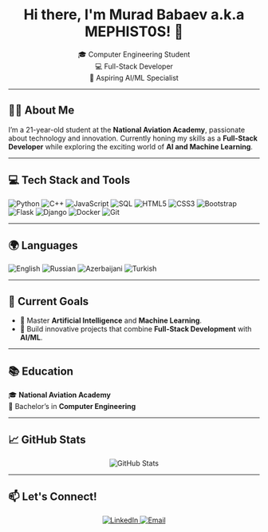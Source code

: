 <h1 align="center">
  Hi there, I'm Murad Babaev a.k.a MEPHIST0S! 👋
</h1>
<p align="center">
  🎓 Computer Engineering Student<br>
  💻 Full-Stack Developer<br>
  🤖 Aspiring AI/ML Specialist
</p>

---

## 🧑‍💻 About Me
I’m a 21-year-old student at the **National Aviation Academy**, passionate about technology and innovation. Currently honing my skills as a **Full-Stack Developer** while exploring the exciting world of **AI and Machine Learning**.

---

## 💻 Tech Stack and Tools

![Python](https://img.shields.io/badge/-Python-3776AB?logo=python&logoColor=white)
![C++](https://img.shields.io/badge/-C++-00599C?logo=c%2B%2B&logoColor=white)
![JavaScript](https://img.shields.io/badge/-JavaScript-F7DF1E?logo=javascript&logoColor=black)
![SQL](https://img.shields.io/badge/-SQL-4479A1?logo=mysql&logoColor=white)
![HTML5](https://img.shields.io/badge/-HTML5-E34F26?logo=html5&logoColor=white)
![CSS3](https://img.shields.io/badge/-CSS3-1572B6?logo=css3&logoColor=white)
![Bootstrap](https://img.shields.io/badge/-Bootstrap-7952B3?logo=bootstrap&logoColor=white)
![Flask](https://img.shields.io/badge/-Flask-000000?logo=flask&logoColor=white)
![Django](https://img.shields.io/badge/-Django-092E20?logo=django&logoColor=white)
![Docker](https://img.shields.io/badge/-Docker-2496ED?logo=docker&logoColor=white)
![Git](https://img.shields.io/badge/-Git-F05032?logo=git&logoColor=white)

---

## 🌍 Languages

![English](https://img.shields.io/badge/-English-0078D7?logo=language&logoColor=white)
![Russian](https://img.shields.io/badge/-Russian-0099CC?logo=language&logoColor=white)
![Azerbaijani](https://img.shields.io/badge/-Azerbaijani-FFDD00?logo=language&logoColor=black)
![Turkish](https://img.shields.io/badge/-Turkish-A81D33?logo=language&logoColor=white)

---

## 🎯 Current Goals
- 🌟 Master **Artificial Intelligence** and **Machine Learning**.
- 🔧 Build innovative projects that combine **Full-Stack Development** with **AI/ML**.

---

## 📚 Education
🎓 **National Aviation Academy**  
📖 Bachelor’s in **Computer Engineering**

---

## 📈 GitHub Stats
<p align="center">
  <img src="https://github-readme-stats.vercel.app/api?username=YourUsername&show_icons=true&theme=radical" alt="GitHub Stats" />
</p>

---

## 📫 Let's Connect!
<p align="center">
  <a href="https://www.linkedin.com/in/mbabayev/">
    <img src="https://img.shields.io/badge/-LinkedIn-0077B5?logo=linkedin&logoColor=white" alt="LinkedIn">
  </a>
  <a href="mailto:mb.official.444@gmail.com">
    <img src="https://img.shields.io/badge/-Email-D14836?logo=gmail&logoColor=white" alt="Email">
  </a>
</p>
